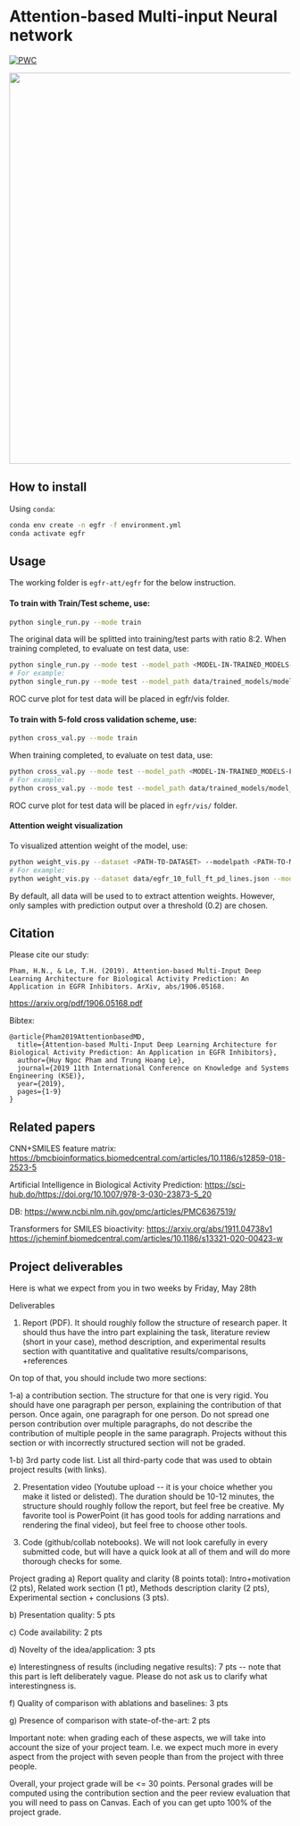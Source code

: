 Attention-based Multi-input Neural network
=============
[![PWC](https://img.shields.io/endpoint.svg?url=https://paperswithcode.com/badge/attention-based-multi-input-deep-learning/drug-discovery-on-egfr-inh)](https://paperswithcode.com/sota/drug-discovery-on-egfr-inh?p=attention-based-multi-input-deep-learning)

<img src="https://i.ibb.co/jg5kzd5/egfr-architecture-new.jpg" width="700">

## How to install

Using `conda`:
```bash
conda env create -n egfr -f environment.yml
conda activate egfr
```

## Usage

The working folder is `egfr-att/egfr` for the below instruction.

#### To train with Train/Test scheme, use:
```bash
python single_run.py --mode train
```
The original data will be splitted into training/test parts with ratio 8:2. 
When training completed, to evaluate on test data, use:
```bash
python single_run.py --mode test --model_path <MODEL-IN-TRAINED_MODELS-FOLDER>
# For example:
python single_run.py --mode test --model_path data/trained_models/model_TEST_BEST
```
ROC curve plot for test data will be placed in egfr/vis folder.

#### To train with 5-fold cross validation scheme, use:
```bash
python cross_val.py --mode train
``` 
When training completed, to evaluate on test data, use:
```bash
python cross_val.py --mode test --model_path <MODEL-IN-TRAINED_MODELS-FOLDER>
# For example:
python cross_val.py --mode test --model_path data/trained_models/model_TEST_BEST
```
ROC curve plot for test data will be placed in `egfr/vis/` folder.

#### Attention weight visualization
To visualized attention weight of the model, use:
```bash
python weight_vis.py --dataset <PATH-TO-DATASET> --modelpath <PATH-TO-MODEL>
# For example:
python weight_vis.py --dataset data/egfr_10_full_ft_pd_lines.json --modelpath data/trained_models/model_TEST_BEST
```
By default, all data will be used to to extract attention weights. However, 
only samples with prediction output over a threshold (0.2) are chosen.

## Citation
Please cite our study:
```
Pham, H.N., & Le, T.H. (2019). Attention-based Multi-Input Deep Learning Architecture for Biological Activity Prediction: An Application in EGFR Inhibitors. ArXiv, abs/1906.05168.
```

https://arxiv.org/pdf/1906.05168.pdf

Bibtex:
```
@article{Pham2019AttentionbasedMD,
  title={Attention-based Multi-Input Deep Learning Architecture for Biological Activity Prediction: An Application in EGFR Inhibitors},
  author={Huy Ngoc Pham and Trung Hoang Le},
  journal={2019 11th International Conference on Knowledge and Systems Engineering (KSE)},
  year={2019},
  pages={1-9}
}
```

## Related papers

CNN+SMILES feature matrix:
https://bmcbioinformatics.biomedcentral.com/articles/10.1186/s12859-018-2523-5

Artificial Intelligence in Biological Activity Prediction:
https://sci-hub.do/https://doi.org/10.1007/978-3-030-23873-5_20

DB:
https://www.ncbi.nlm.nih.gov/pmc/articles/PMC6367519/

Transformers for SMILES bioactivity:
https://arxiv.org/abs/1911.04738v1
https://jcheminf.biomedcentral.com/articles/10.1186/s13321-020-00423-w
## Project deliverables

Here is what we expect from you  in two weeks by Friday, May 28th

Deliverables
1) Report (PDF). It should roughly follow the structure of research paper. It should thus have the intro part explaining the task, literature review (short in your case), method description, and experimental results section with quantitative and qualitative results/comparisons, +references

On  top of that, you should include two more sections:

1-a) a contribution section. The structure for that one is very rigid. You should have one paragraph per person, explaining the contribution of that person. Once again, one paragraph for one person. Do not spread one person contribution over multiple paragraphs, do not describe the contribution of multiple people in the same paragraph. Projects without this section or with incorrectly structured section will not be graded.

1-b) 3rd party code list. List all third-party code that was used to obtain project results (with links). 

2) Presentation video (Youtube upload -- it is your choice whether you make it listed or delisted). The duration should be 10-12 minutes, the structure should roughly follow the report, but feel free be creative. My favorite tool is PowerPoint (it has good tools for adding narrations and rendering the final video), but feel free to choose other tools.

3) Code (github/collab notebooks). We will not look carefully in every submitted code, but will have a quick look at all of them and will do more thorough checks for some.

Project grading
a) Report quality and clarity (8 points total): Intro+motivation (2 pts), Related work section (1 pt), Methods description clarity (2 pts), Experimental section + conclusions (3 pts).

b) Presentation quality: 5 pts

c) Code availability: 2 pts

d) Novelty of the idea/application: 3 pts

e) Interestingness of results (including negative results): 7 pts -- note that this part is left deliberately vague. Please do not ask us to clarify what interestingness is.

f) Quality of comparison with ablations and baselines: 3 pts

g) Presence of comparison with state-of-the-art: 2 pts

Important note: when grading each of these aspects, we will take into account the size of your project team. I.e. we expect much more in every aspect from the project with seven people than from the project with three people.

Overall, your project grade will be <= 30 points. Personal grades will be computed using the contribution section and the peer review evaluation that you will need to pass on Canvas. Each of you can get upto 100% of the project grade.
